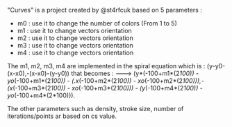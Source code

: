 "Curves" is a project created by @st4rfcuk based on 5 parameters :

- m0 : use it to change the number of colors (From 1 to 5)
- m1 : use it to change vectors orientation
- m2 : use it to change vectors orientation
- m3 : use it to change vectors orientation
- m4 : use it to change vectors orientation

The m1, m2, m3, m4 are implemented in the spiral equation which is : (y-y0-(x-x0),-(x-x0)-(y-y0)) that becomes :
---> (y*(-100+m1*(2*100)) - yo*(-100+m1*(2*100)) - (.x*(-100+m2*(2*100)) - xo*(-100+m2*(2*100))),-(x*(-100+m3*(2*100)) - xo*(-100+m3*(2*100))) - (y*(-100+m4*(2*100)) - yo*(-100+m4*(2*100))).

The other parameters such as density, stroke size, number of iterations/points ar based on cs value.
